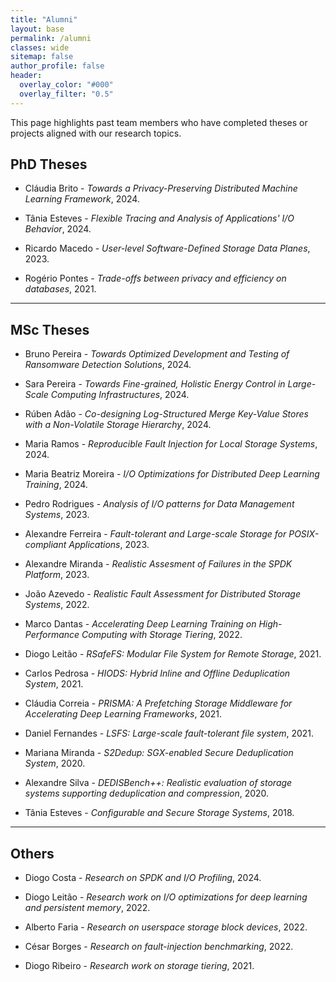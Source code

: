 ```yaml
---
title: "Alumni"
layout: base
permalink: /alumni
classes: wide
sitemap: false
author_profile: false
header:
  overlay_color: "#000"
  overlay_filter: "0.5"
---
```


<script
      src="https://code.jquery.com/jquery-3.4.1.min.js"
      integrity="sha256-CSXorXvZcTkaix6Yvo6HppcZGetbYMGWSFlBw8HfCJo="
      crossorigin="anonymous"
    ></script>
<script src="https://unpkg.com/magic-grid/dist/magic-grid.min.js"></script>

<link rel="stylesheet" href="https://use.fontawesome.com/releases/v5.0.13/css/all.css" integrity="sha384-DNOHZ68U8hZfKXOrtjWvjxusGo9WQnrNx2sqG0tfsghAvtVlRW3tvkXWZh58N9jp" crossorigin="anonymous">

This page highlights past team members who have completed theses or projects aligned with our research topics.

## PhD Theses

- Cláudia Brito - _Towards a Privacy-Preserving Distributed Machine Learning Framework_, 2024.

- Tânia Esteves - _Flexible Tracing and Analysis of Applications' I/O Behavior_, 2024.

- Ricardo Macedo - _User-level Software-Defined Storage Data Planes_, 2023.

- Rogério Pontes - _Trade-offs between privacy and efficiency on databases_, 2021.

<hr>

## MSc Theses

- Bruno Pereira - _Towards Optimized Development and Testing of Ransomware Detection Solutions_, 2024.

- Sara Pereira - _Towards Fine-grained, Holistic Energy Control in Large-Scale Computing Infrastructures_, 2024.

- Rúben Adão - _Co-designing Log-Structured Merge Key-Value Stores with a Non-Volatile Storage Hierarchy_, 2024.

- Maria Ramos - _Reproducible Fault Injection for Local Storage Systems_, 2024.

- Maria Beatriz Moreira - _I/O Optimizations for Distributed Deep Learning Training_, 2024.

- Pedro Rodrigues - _Analysis of I/O patterns for Data Management Systems_, 2023.

- Alexandre Ferreira - _Fault-tolerant and Large-scale Storage for POSIX-compliant Applications_, 2023.

- Alexandre Miranda - _Realistic Assesment of Failures in the SPDK Platform_, 2023.

- João Azevedo - _Realistic Fault Assessment for Distributed Storage Systems_, 2022.

- Marco Dantas - _Accelerating Deep Learning Training on High-Performance Computing with Storage Tiering_, 2022.

- Diogo Leitão - _RSafeFS: Modular File System for Remote Storage_, 2021.

- Carlos Pedrosa - _HIODS: Hybrid Inline and Offline Deduplication System_, 2021.

- Cláudia Correia - _PRISMA: A Prefetching Storage Middleware for Accelerating Deep Learning Frameworks_, 2021.

- Daniel Fernandes - _LSFS: Large-scale fault-tolerant file system_, 2021.

- Mariana Miranda - _S2Dedup: SGX-enabled Secure Deduplication System_, 2020.

- Alexandre Silva - _DEDISBench++: Realistic evaluation of storage systems supporting deduplication and compression_, 2020.

- Tânia Esteves - _Configurable and Secure Storage Systems_, 2018.

<hr>

## Others

- Diogo Costa -  _Research on SPDK and I/O Profiling_, 2024.

- Diogo Leitão - _Research work on I/O optimizations for deep learning and persistent memory_, 2022.

- Alberto Faria - _Research on userspace storage block devices_, 2022.

- César Borges - _Research on fault-injection benchmarking_, 2022.

- Diogo Ribeiro - _Research work on storage tiering_, 2021.

<script>

    const magicProjectsGrid = new MagicGrid({
      container: "#people_section",
      animate: false,
      gutter: 50, // default gutter size
      static: true,
      useMin: false,
      maxColumns: 5,
      useTransform: true
    });

    $("document").ready(() => {
      magicProjectsGrid.listen();
    });



</script>